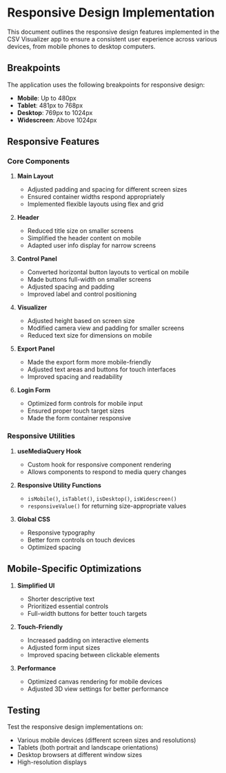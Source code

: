 # Responsive Design Implementation

This document outlines the responsive design features implemented in the CSV Visualizer app to ensure a consistent user experience across various devices, from mobile phones to desktop computers.

## Breakpoints

The application uses the following breakpoints for responsive design:

- **Mobile**: Up to 480px
- **Tablet**: 481px to 768px
- **Desktop**: 769px to 1024px
- **Widescreen**: Above 1024px

## Responsive Features

### Core Components

1. **Main Layout**
   - Adjusted padding and spacing for different screen sizes
   - Ensured container widths respond appropriately
   - Implemented flexible layouts using flex and grid

2. **Header**
   - Reduced title size on smaller screens
   - Simplified the header content on mobile
   - Adapted user info display for narrow screens

3. **Control Panel**
   - Converted horizontal button layouts to vertical on mobile
   - Made buttons full-width on smaller screens
   - Adjusted spacing and padding
   - Improved label and control positioning

4. **Visualizer**
   - Adjusted height based on screen size
   - Modified camera view and padding for smaller screens
   - Reduced text size for dimensions on mobile

5. **Export Panel**
   - Made the export form more mobile-friendly
   - Adjusted text areas and buttons for touch interfaces
   - Improved spacing and readability

6. **Login Form**
   - Optimized form controls for mobile input
   - Ensured proper touch target sizes
   - Made the form container responsive

### Responsive Utilities

1. **useMediaQuery Hook**
   - Custom hook for responsive component rendering
   - Allows components to respond to media query changes

2. **Responsive Utility Functions**
   - `isMobile()`, `isTablet()`, `isDesktop()`, `isWidescreen()`
   - `responsiveValue()` for returning size-appropriate values

3. **Global CSS**
   - Responsive typography
   - Better form controls on touch devices
   - Optimized spacing

## Mobile-Specific Optimizations

1. **Simplified UI**
   - Shorter descriptive text
   - Prioritized essential controls
   - Full-width buttons for better touch targets

2. **Touch-Friendly**
   - Increased padding on interactive elements
   - Adjusted form input sizes
   - Improved spacing between clickable elements

3. **Performance**
   - Optimized canvas rendering for mobile devices
   - Adjusted 3D view settings for better performance

## Testing

Test the responsive design implementations on:
- Various mobile devices (different screen sizes and resolutions)
- Tablets (both portrait and landscape orientations)
- Desktop browsers at different window sizes
- High-resolution displays
